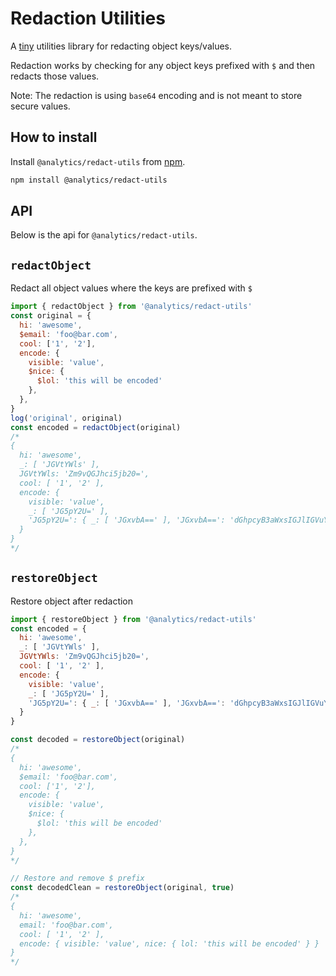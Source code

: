 <!--
title: Redact object util
pageTitle: Redaction Utils
description: Utility library for redacting object keys/values
-->

# Redaction Utilities

A [tiny](https://bundlephobia.com/result?p=@analytics/redact-utils) utilities library for redacting object keys/values.

Redaction works by checking for any object keys prefixed with `$` and then redacts those values.

Note: The redaction is using `base64` encoding and is not meant to store secure values.

## How to install

Install `@analytics/redact-utils` from [npm](https://www.npmjs.com/package/@analytics/redact-utils).

```bash
npm install @analytics/redact-utils
```

## API

Below is the api for `@analytics/redact-utils`.

## `redactObject`

Redact all object values where the keys are prefixed with `$`

```js
import { redactObject } from '@analytics/redact-utils'
const original = {
  hi: 'awesome',
  $email: 'foo@bar.com',
  cool: ['1', '2'],
  encode: {
    visible: 'value',
    $nice: {
      $lol: 'this will be encoded'
    },
  },
}
log('original', original)
const encoded = redactObject(original)
/*
{
  hi: 'awesome',
  _: [ 'JGVtYWls' ],
  JGVtYWls: 'Zm9vQGJhci5jb20=',
  cool: [ '1', '2' ],
  encode: {
    visible: 'value',
    _: [ 'JG5pY2U=' ],
    'JG5pY2U=': { _: [ 'JGxvbA==' ], 'JGxvbA==': 'dGhpcyB3aWxsIGJlIGVuY29kZWQ=' }
  }
}
*/
```

## `restoreObject`

Restore object after redaction

```js
import { restoreObject } from '@analytics/redact-utils' 
const encoded = {
  hi: 'awesome',
  _: [ 'JGVtYWls' ],
  JGVtYWls: 'Zm9vQGJhci5jb20=',
  cool: [ '1', '2' ],
  encode: {
    visible: 'value',
    _: [ 'JG5pY2U=' ],
    'JG5pY2U=': { _: [ 'JGxvbA==' ], 'JGxvbA==': 'dGhpcyB3aWxsIGJlIGVuY29kZWQ=' }
  }
}

const decoded = restoreObject(original)
/*
{
  hi: 'awesome',
  $email: 'foo@bar.com',
  cool: ['1', '2'],
  encode: {
    visible: 'value',
    $nice: {
      $lol: 'this will be encoded'
    },
  },
}
*/

// Restore and remove $ prefix
const decodedClean = restoreObject(original, true)
/*
{
  hi: 'awesome',
  email: 'foo@bar.com',
  cool: [ '1', '2' ],
  encode: { visible: 'value', nice: { lol: 'this will be encoded' } }
}
*/
```
